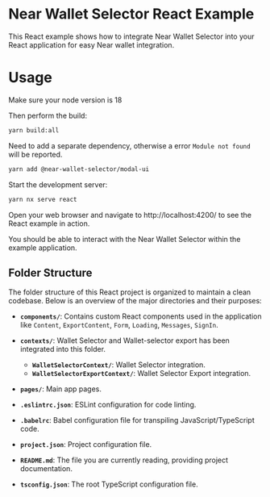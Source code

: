 # Near Wallet Selector React Example

This React example shows how to integrate Near Wallet Selector into your React application for easy Near wallet integration.

# Usage
Make sure your node version is 18

Then perform the build:
```bash
yarn build:all
```
Need to add a separate dependency, otherwise a error `Module not found` will be reported.
```bash
yarn add @near-wallet-selector/modal-ui
```
Start the development server:
```bash
yarn nx serve react
```

Open your web browser and navigate to http://localhost:4200/ to see the React example in action.

You should be able to interact with the Near Wallet Selector within the example application.

## Folder Structure

The folder structure of this React project is organized to maintain a clean codebase. Below is an overview of the major directories and their purposes:

- **`components/`**: Contains custom React components used in the application like `Content`, `ExportContent`, `Form`, `Loading`, `Messages`, `SignIn`.
- **`contexts/`**: Wallet Selector and Wallet-selector export has been integrated into this folder.
    - **`WalletSelectorContext/`**: Wallet Selector integration.
    - **`WalletSelectorExportContext/`**: Wallet Selector Export integration.
- **`pages/`**: Main app pages.

- **`.eslintrc.json`**: ESLint configuration for code linting.
- **`.babelrc`**: Babel configuration file for transpiling JavaScript/TypeScript code.
- **`project.json`**: Project configuration file.
- **`README.md`**: The file you are currently reading, providing project documentation.
- **`tsconfig.json`**: The root TypeScript configuration file.
